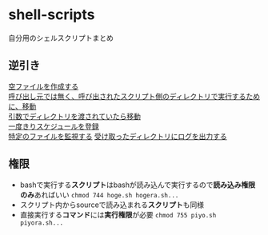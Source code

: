 # shell-scripts

自分用のシェルスクリプトまとめ

## 逆引き

[空ファイルを作成する](./create_date_file.sh)  
[呼び出し元では無く、呼び出されたスクリプト側のディレクトリで実行するために、移動](./cd_scr_pwd.sh)  
[引数でディレクトリを渡されていたら移動](./cd_arg_dir.sh)  
[一度きりスケジュールを登録](./schedule_only_once.sh)  
[特定のファイルを監視する](./watch_file.sh)
[受け取ったディレクトリにログを出力する](./try_log_at_specif_dir.sh)

## 権限

- bashで実行する**スクリプト**はbashが読み込んで実行するので**読み込み権限のみ**あればいい `chmod 744 hoge.sh hogera.sh...`
- スクリプト内からsourceで読み込まれる**スクリプト**も同様
- 直接実行する**コマンド**には**実行権限**が必要 `chmod 755 piyo.sh piyora.sh...`
